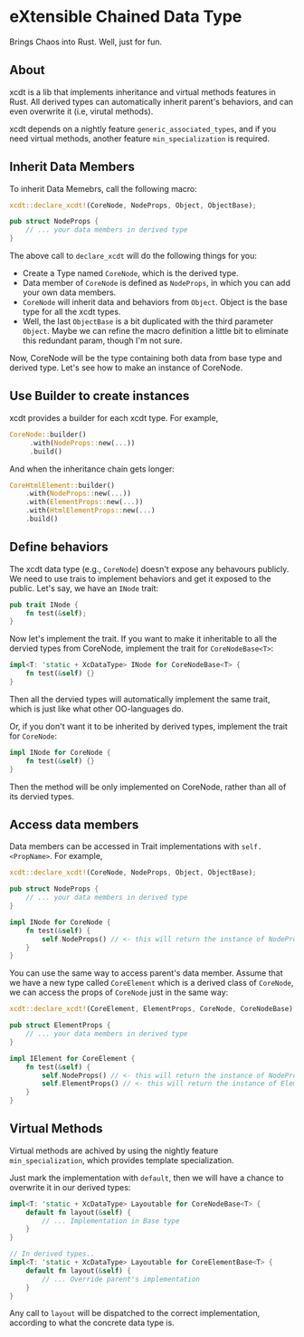 # eXtensible Chained Data Type

Brings Chaos into Rust. Well, just for fun.

## About

xcdt is a lib that implements inheritance and virtual methods features in Rust. All derived types can automatically inherit parent's behaviors, and can even overwrite it (i.e, virutal methods).

xcdt depends on a nightly feature `generic_associated_types`, and if you need virtual methods, another feature `min_specialization` is required.

## Inherit Data Members

To inherit Data Memebrs, call the following macro:

```rust
xcdt::declare_xcdt!(CoreNode, NodeProps, Object, ObjectBase);

pub struct NodeProps {
    // ... your data members in derived type
}

```

The above call to `declare_xcdt` will do the following things for you:

- Create a Type named `CoreNode`, which is the derived type.
- Data member of `CoreNode` is defined as `NodeProps`, in which you can add your own data members.
- `CoreNode` will inherit data and behaviors from `Object`. Object is the base type for all the xcdt types.
- Well, the last `ObjectBase` is a bit duplicated with the third parameter `Object`. Maybe we can refine the macro definition a little bit to eliminate this redundant param, though I'm not sure.

Now, CoreNode will be the type containing both data from base type and derived type. Let's see how to make an instance of CoreNode.

## Use Builder to create instances

xcdt provides a builder for each xcdt type. For example,

```rust
CoreNode::builder()
     .with(NodeProps::new(...))
     .build()
```

And when the inheritance chain gets longer:

```rust
CoreHtmlElement::builder()
    .with(NodeProps::new(...))
    .with(ElementProps::new(...))
    .with(HtmlElementProps::new(...)
    .build()
```

## Define behaviors

The xcdt data type (e.g., `CoreNode`) doesn't expose any behavours publicly. We need to use trais to implement behaviors and get it exposed to the public. Let's say, we have an `INode` trait:

```rust
pub trait INode {
    fn test(&self);
}
```

Now let's implement the trait. If you want to make it inheritable to all the dervied types from CoreNode, implement the trait for `CoreNodeBase<T>`:

```rust
impl<T: 'static + XcDataType> INode for CoreNodeBase<T> {
    fn test(&self) {}
}
```

Then all the dervied types will automatically implement the same trait, which is just like what other OO-languages do.

Or, if you don't want it to be inherited by derived types, implement the trait for `CoreNode`:

```rust
impl INode for CoreNode {
    fn test(&self) {}
}
```

Then the method will be only implemented on CoreNode, rather than all of its dervied types.

## Access data members

Data members can be accessed in Trait implementations with `self.<PropName>`. For example,

```rust
xcdt::declare_xcdt!(CoreNode, NodeProps, Object, ObjectBase);

pub struct NodeProps {
    // ... your data members in derived type
}

impl INode for CoreNode {
    fn test(&self) {
        self.NodeProps() // <- this will return the instance of NodeProps
    }
}

```

You can use the same way to access parent's data member. Assume that we have a new type called `CoreElement` which is a derived class of `CoreNode`, we can access the props of `CoreNode` just in the same way:

```rust
xcdt::declare_xcdt!(CoreElement, ElementProps, CoreNode, CoreNodeBase);

pub struct ElementProps {
    // ... your data members in derived type
}

impl IElement for CoreElement {
    fn test(&self) {
        self.NodeProps() // <- this will return the instance of NodeProps
        self.ElementProps() // <- this will return the instance of ElementProps
    }
}
```

## Virtual Methods

Virtual methods are achived by using the nightly feature `min_specialization`, which provides template specialization.

Just mark the implementation with `default`, then we will have a chance to overwrite it in our derived types:

```rust
impl<T: 'static + XcDataType> Layoutable for CoreNodeBase<T> {
    default fn layout(&self) {
        // ... Implementation in Base type
    }
}

// In derived types..
impl<T: 'static + XcDataType> Layoutable for CoreElementBase<T> {
    default fn layout(&self) {
        // ... Override parent's implementation
    }
}
```

Any call to `layout` will be dispatched to the correct implementation, according to what the concrete data type is.
